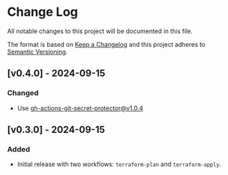 # Change Log
All notable changes to this project will be documented in this file.

The format is based on [Keep a Changelog](http://keepachangelog.com/)
and this project adheres to [Semantic Versioning](http://semver.org/).

## [v0.4.0] - 2024-09-15

### Changed
-  Use gh-actions-git-secret-protector@v1.0.4

## [v0.3.0] - 2024-09-15

### Added

- Initial release with two workflows: `terraform-plan` and `terraform-apply`.
